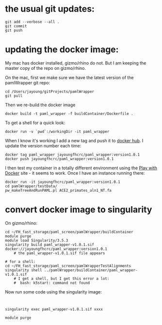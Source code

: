 # the usual git updates:
```
git add --verbose --all .
git commit
git push
```

# updating the docker image:

My mac has docker installed, gizmo/rhino do not. But I am keeping the master copy of the repo on gizmo/rhino.

On the mac, first we make sure we have the latest version of the pamlWrapper git repo:

```
cd /Users/jayoung/gitProjects/pamlWrapper
git pull
```

Then we re-build the docker image
```
docker build -t paml_wrapper -f buildContainer/Dockerfile .
```
To get a shell for a quick look:
```
docker run -v `pwd`:/workingDir -it paml_wrapper
```

When I know it's working I add a new tag and push it to [docker hub](https://hub.docker.com/repository/docker/jayoungfhcrc/paml_wrapper).  I update the version number each time:
```
docker tag paml_wrapper jayoungfhcrc/paml_wrapper:version1.0.1
docker push jayoungfhcrc/paml_wrapper:version1.0.1
```

I then test my container in a totally different environment using the [Play with Docker](https://labs.play-with-docker.com) site - it seems to work. Once I have an instance running there:
```
docker run -it jayoungfhcrc/paml_wrapper:version1.0.1
cd pamlWrapper/testData/
pw_makeTreeAndRunPAML.pl ACE2_primates_aln1_NT.fa
```

# convert docker image to singularity

On gizmo/rhino:
```
cd ~/FH_fast_storage/paml_screen/pamlWrapper/buildContainer
module purge
module load Singularity/3.5.3
singularity build paml_wrapper-v1.0.1.sif docker://jayoungfhcrc/paml_wrapper:version1.0.1
    # the paml_wrapper-v1.0.1.sif file appears

# for a shell:
cd ~/FH_fast_storage/paml_screen/pamlWrapperTestAlignments
singularity shell ../pamlWrapper/buildContainer/paml_wrapper-v1.0.1.sif 
    # I get a shell, but I get this error a lot: 
    #  bash: k5start: command not found

```

Now run some code using the singularity image:
```


singularity exec paml_wrapper-v1.0.1.sif xxxx

module purge
```